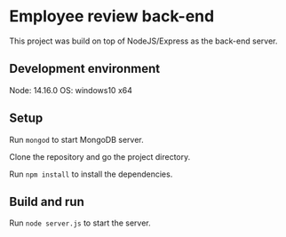 # Employee review back-end

This project was build on top of NodeJS/Express as the back-end server.

## Development environment

Node: 14.16.0
OS: windows10 x64

## Setup

Run `mongod` to start MongoDB server.

Clone the repository and go the project directory.

Run `npm install` to install the dependencies.

## Build and run

Run `node server.js` to start the server.
